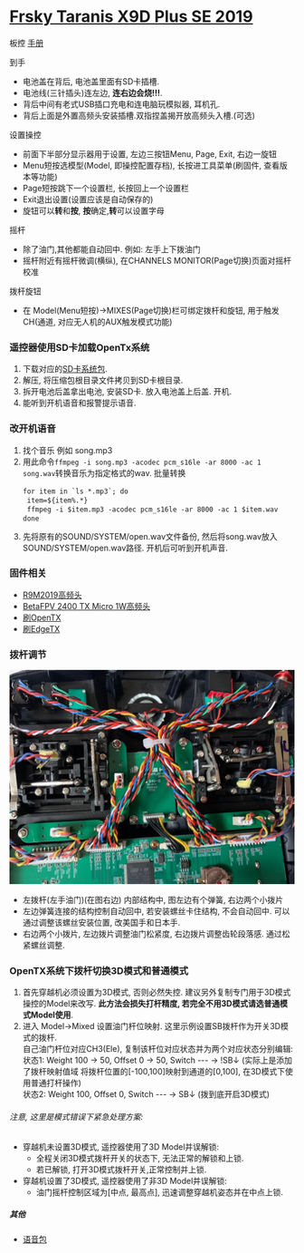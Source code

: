 # [Frsky Taranis X9D Plus SE 2019](https://www.frsky-rc.com/product/taranis-x9d-plus-se-2019/)
板控
[手册](./assets/X9D%20Plus%202019%20X9D%20Plus%20SE%202019%20-Manual.pdf)

到手
* 电池盖在背后, 电池盖里面有SD卡插槽.
* 电池线(三针插头)连左边, **连右边会烧!!!**.
* 背后中间有老式USB插口充电和连电脑玩模拟器, 耳机孔.
* 背后上面是外置高频头安装插槽.双指捏盖揭开放高频头入槽.(可选)

设置操控
* 前面下半部分显示器用于设置, 左边三按钮Menu, Page, Exit, 右边一旋钮
* Menu短按选模型(Model, 即操控配置存档), 长按进工具菜单(刷固件, 查看版本等功能)
* Page短按跳下一个设置栏, 长按回上一个设置栏
* Exit退出设置(设置应该是自动保存的)
* 旋钮可以**转**和**按**, **按**确定,**转**可以设置字母

摇杆
* 除了油门,其他都能自动回中. 例如: 左手上下拨油门
* 摇杆附近有摇杆微调(横纵), 在CHANNELS MONITOR(Page切换)页面对摇杆校准

拨杆旋钮
* 在 Model(Menu短按)->MIXES(Page切换)栏可绑定拨杆和旋钮, 用于触发CH(通道, 对应无人机的AUX触发模式功能)

### 遥控器使用SD卡加载OpenTx系统

1. 下载对应的[SD卡系统包](https://downloads.open-tx.org/2.3/release/sdcard/).
2. 解压, 将压缩包根目录文件拷贝到SD卡根目录.
3. 拆开电池后盖拿出电池, 安装SD卡. 放入电池盖上后盖. 开机.
4. 能听到开机语音和报警提示语音.

### 改开机语音
1. 找个音乐 例如 song.mp3
2. 用此命令```ffmpeg -i song.mp3 -acodec pcm_s16le -ar 8000 -ac 1 song.wav```转换音乐为指定格式的wav.
   批量转换
   ```shell
   for item in `ls *.mp3`; do
    item=${item%.*}
    ffmpeg -i $item.mp3 -acodec pcm_s16le -ar 8000 -ac 1 $item.wav
   done
   ```
3. 先将原有的SOUND/SYSTEM/open.wav文件备份, 然后将song.wav放入SOUND/SYSTEM/open.wav路径. 开机后可听到开机声音.

### 固件相关
* [R9M2019高频头](./R9M2019_ELRS.md)
* [BetaFPV 2400 TX Micro 1W高频头](./BetaFPV_2400_TX_Micro_1W_ELRS.md)
* [刷OpenTX](./OpenTX.md)
* [刷EdgeTX](./EdgeTX.md)

### 拨杆调节
![遥控器内部图](./assets/rc_inner.jpg)
* 左拨杆(左手油门)(在图右边) 内部结构中, 图左边有个弹簧, 右边两个小拨片
* 左边弹簧连接的结构控制自动回中, 若安装螺丝卡住结构, 不会自动回中. 可以通过调整该螺丝安装位置, 改美国手和日本手.
* 右边两个小拨片, 左边拨片调整油门松紧度, 右边拨片调整齿轮段落感. 通过松紧螺丝调整.

### OpenTX系统下拨杆切换3D模式和普通模式
1. 首先穿越机必须设置为3D模式, 否则必然失控. 建议另外复制专门用于3D模式操控的Model来改写. **此方法会损失打杆精度, 若完全不用3D模式请选普通模式Model使用**.
2. 进入 Model->Mixed 设置油门杆位映射. 这里示例设置SB拨杆作为开关3D模式的拨杆.  
   自己油门杆位对应CH3(Ele), 复制该杆位对应状态并为两个对应状态分别编辑:  
   状态1: Weight 100 -> 50, Offset 0 -> 50, Switch --- -> !SB↓ (实际上是添加了拨杆映射值域 将拨杆位置的[-100,100]映射到通道的[0,100], 在3D模式下使用普通打杆操作)  
   状态2: Weight 100, Offset 0, Switch --- -> SB↓ (拨到底开启3D模式)  
###### 注意, 这里是模式错误下紧急处理方案:
  * 穿越机未设置3D模式, 遥控器使用了3D Model并误解锁:
    * 全程关闭3D模式拨杆开关的状态下, 无法正常的解锁和上锁.
    * 若已解锁, 打开3D模式拨杆开关,正常控制并上锁.
  * 穿越机设置了3D模式, 遥控器使用了非3D Model并误解锁:
    * 油门摇杆控制区域为[中点, 最高点], 迅速调整穿越机姿态并在中点上锁.

##### 其他
  * [语音包](./OpenTX_AUDIO.md)
